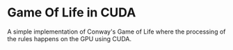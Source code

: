 # Game Of Life in CUDA
A simple implementation of Conway's Game of Life where the processing of the rules happens on the GPU using CUDA.